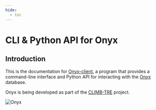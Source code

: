 ```yaml
---
hide:
  - toc
---
```


# CLI & Python API for Onyx

## Introduction

This is the documentation for [Onyx-client](https://github.com/CLIMB-TRE/onyx-client), a program that provides a command-line interface and Python API for interacting with the [Onyx](https://github.com/CLIMB-TRE/onyx/) database.

Onyx is being developed as part of the [CLIMB-TRE](https://climb-tre.github.io/) project. 

![Onyx](img/onyx.png)

